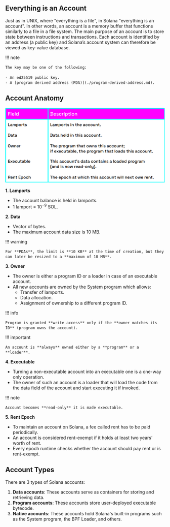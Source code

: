 <h2>Everything is an Account</h2>

Just as in UNIX, where "everything is a file", in Solana "everything is an account". In other words, an account is a memory buffer that functions similarly to a file in a file system. The main purpose of an account is to store state between instructions and transactions. Each account is identified by an address (a public key) and Solana’s account system can therefore be viewed as  key-value database.

!!! note

    The key may be one of the following:

    - An ed25519 public key.
    - A [program derived address (PDA)](./program-derived-address.md).

<h2>Account Anatomy</h2>

![Account Layout](./../../images/account-layout.png)

**1. Lamports**

  - The account balance is held in lamports.
  - 1 lamport = 10<sup>−9</sup> SOL.

**2. Data**

  - Vector of bytes.
  - The maximum account data size is 10 MB.

!!! warning

    For **PDAs**, the limit is **10 KB** at the time of creation, but they can later be resized to a **maximum of 10 MB**.

**3. Owner**

  - The owner is either a program ID or a loader in case of an executable account.
  - All new accounts are owned by the System program which allows:
    -  Transfer of lamports.
    -  Data allocation.
    -  Assignment of ownership to a different program ID.

!!! info

    Program is granted **write access** only if the **owner matches its ID** (program owns the account).

!!! important

    An account is **always** owned either by a **program** or a **loader**.

**4. Executable**

  - Turning a non-executable account into an executable one is a one-way only operation.
  - The owner of such an account is a loader that will load the code from the data field of the account and start executing it if invoked.

!!! note

    Account becomes **read-only** it is made executable.

**5. Rent Epoch**

  - To maintain an account on Solana, a fee called rent has to be paid periodically.
  - An account is considered rent-exempt if it holds at least two years’ worth of rent.
  - Every epoch runtime checks whether the account should pay rent or is rent-exempt.

<h2>Account Types</h2>

There are 3 types of Solana accounts:

1. **Data accounts**: These accounts serve as containers for storing and retrieving data.
2. **Program accounts**: These accounts store user-deployed executable bytecode.
3. **Native accounts**: These accounts hold Solana's built-in programs such as the System program, the BPF Loader, and others.
